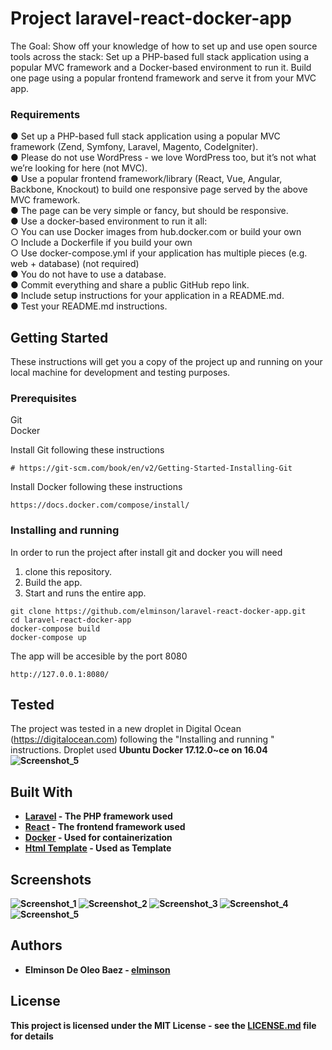 # Project laravel-react-docker-app 

The Goal:​ Show off your knowledge of how to set up and use open source tools across the
stack: Set up a PHP-based full stack application using a popular MVC framework and a
Docker-based environment to run it. Build one page using a popular frontend framework and
serve it from your MVC app.

### Requirements
● Set up a PHP-based full stack application using a popular MVC framework (Zend,
Symfony, Laravel, Magento, CodeIgniter). <br>
● Please do not use WordPress - we love WordPress too, but it’s not what we’re looking
for here (not MVC).<br>
● Use a popular frontend framework/library (React, Vue, Angular, Backbone, Knockout) to
build one responsive page served by the above MVC framework. <br>
● The page can be very simple or fancy, but should be responsive.<br>
● Use a docker-based environment to run it all:<br>
    ○  You can use Docker images from hub.docker.com or build your own<br>
    ○ Include a Dockerfile if you build your own<br>
    ○ Use docker-compose.yml if your application has multiple pieces (e.g. web +
database) (not required)<br>
● You do not have to use a database.<br>
● Commit everything and share a public GitHub repo link.<br>
● Include setup instructions for your application in a README.md.<br>
● Test your README.md instructions.<br>


## Getting Started

These instructions will get you a copy of the project up and running on your local machine for development and testing purposes.

### Prerequisites

Git <Br>
Docker 


Install Git following these instructions 
```
# https://git-scm.com/book/en/v2/Getting-Started-Installing-Git
```
Install Docker following these instructions 
```
https://docs.docker.com/compose/install/
```

### Installing and running 

In order to run the project after install git and docker you will need
1) clone this repository.
3) Build the app.
4) Start and runs the entire app.

```
git clone https://github.com/elminson/laravel-react-docker-app.git
cd laravel-react-docker-app
docker-compose build
docker-compose up
```
The app will be accesible by the port 8080 
```
http://127.0.0.1:8080/
```
## Tested
The project was tested in a new droplet in Digital Ocean (https://digitalocean.com) following the "Installing and running
" instructions. Droplet used <b>Ubuntu Docker 17.12.0~ce on 16.04 <b>
    ![Screenshot_5](https://github.com/elminson/onerockwell/raw/master/Screenshot_6.png)
   

## Built With

* [Laravel](https://laravel.com/) - The PHP framework used
* [React](https://reactjs.org/) - The frontend framework used
* [Docker](https://docker.com) - Used for containerization
* [Html Template](https://colorlib.com) - Used as Template

## Screenshots
![Screenshot_1](https://github.com/elminson/onerockwell/raw/master/Screenshot_1.png)
![Screenshot_2](https://github.com/elminson/onerockwell/raw/master/Screenshot_2.png)
![Screenshot_3](https://github.com/elminson/onerockwell/raw/master/Screenshot_3.png)
![Screenshot_4](https://github.com/elminson/onerockwell/raw/master/Screenshot_4.png)
![Screenshot_5](https://github.com/elminson/onerockwell/raw/master/Screenshot_5.png)

## Authors

* **Elminson De Oleo Baez** - [elminson](https://github.com/elminson)

## License

This project is licensed under the MIT License - see the [LICENSE.md](LICENSE.md) file for details
